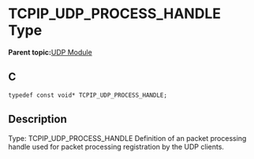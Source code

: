 # TCPIP\_UDP\_PROCESS\_HANDLE Type

**Parent topic:**[UDP Module](GUID-D2D8E9C8-0778-41E2-8F0B-194954B92250.md)

## C

```
typedef const void* TCPIP_UDP_PROCESS_HANDLE; 
```

## Description

Type: TCPIP\_UDP\_PROCESS\_HANDLE Definition of an packet processing handle used for packet processing registration by the UDP clients.

